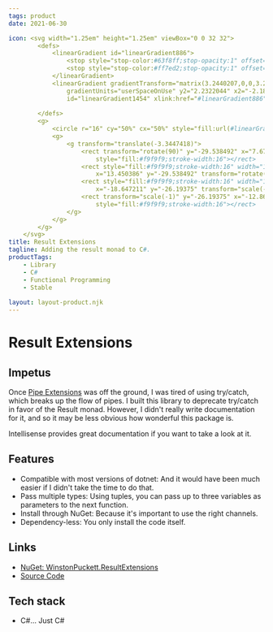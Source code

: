```yaml
--- 
tags: product
date: 2021-06-30

icon: <svg width="1.25em" height="1.25em" viewBox="0 0 32 32">
        <defs>
            <linearGradient id="linearGradient886">
                <stop style="stop-color:#63f8ff;stop-opacity:1" offset="0"></stop>
                <stop style="stop-color:#ff7ed2;stop-opacity:1" offset="1"></stop>
            </linearGradient>
            <linearGradient gradientTransform="matrix(3.2440207,0,0,3.2440207,39.935169,9.6920141)"
                gradientUnits="userSpaceOnUse" y2="2.2322044" x2="-2.188436" y1="2.2322044" x1="-11.992628"
                id="linearGradient1454" xlink:href="#linearGradient886"></linearGradient>
            
        </defs>
        <g>
            <circle r="16" cy="50%" cx="50%" style="fill:url(#linearGradient1454);fill-opacity:1;"></circle>
            <g>
                <g transform="translate(-3.3447418)">
                    <rect transform="rotate(90)" y="-29.538492" x="7.6729164" height="18.520834" width="1.8520833"
                        style="fill:#f9f9f9;stroke-width:16"></rect>
                    <rect style="fill:#f9f9f9;stroke-width:16" width="1.8520833" height="18.520834"
                        x="13.450386" y="-29.538492" transform="rotate(90)"></rect>
                    <rect style="fill:#f9f9f9;stroke-width:16" width="1.8520833" height="18.520834"
                        x="-18.647211" y="-26.19375" transform="scale(-1)"></rect>
                    <rect transform="scale(-1)" y="-26.19375" x="-12.869741" height="18.520834" width="1.8520833"
                        style="fill:#f9f9f9;stroke-width:16"></rect>
                </g>
            </g>
        </g>
    </svg>
title: Result Extensions
tagline: Adding the result monad to C#.
productTags:
    - Library
    - C#
    - Functional Programming
    - Stable
    
layout: layout-product.njk
--- 
```


# Result Extensions

## Impetus

Once [Pipe Extensions](/products/pipe-extensions) was off the ground, I was tired of using try/catch, which breaks up the flow of pipes. I built this library to deprecate try/catch in favor of the Result monad. However, I didn't really write documentation for it, and so it may be less obvious how wonderful this package is.

Intellisense provides great documentation if you want to take a look at it.

## Features

- Compatible with most versions of dotnet: And it would have been much easier if I didn't take the time to do that.
- Pass multiple types: Using tuples, you can pass up to three variables as parameters to the next function.
- Install through NuGet: Because it's important to use the right channels.
- Dependency-less: You only install the code itself.

## Links

- [NuGet: WinstonPuckett.ResultExtensions](https://www.nuget.org/packages/WinstonPuckett.ResultExtensions)
- [Source Code](https://github.com/winstonpuckett/WinstonPuckett.ResultExtensions)

## Tech stack

- C#... Just C#
